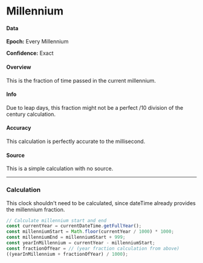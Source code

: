 # Millennium

#### Data

**Epoch:** Every Millennium

**Confidence:** Exact

#### Overview

This is the fraction of time passed in the current millennium.

#### Info

Due to leap days, this fraction might not be a perfect /10 division of the century calculation.

#### Accuracy

This calculation is perfectly accurate to the millisecond.

#### Source

This is a simple calculation with no source.

---

### Calculation

This clock shouldn't need to be calculated, since dateTime already provides the millennium fraction.

```js
// Calculate millennium start and end
const currentYear = currentDateTime.getFullYear();
const millenniumStart = Math.floor(currentYear / 1000) * 1000;
const millenniumEnd = millenniumStart + 999;
const yearInMillennium = currentYear - millenniumStart;
const fractionOfYear = // (year fraction calculation from above)
((yearInMillennium + fractionOfYear) / 1000);
```
